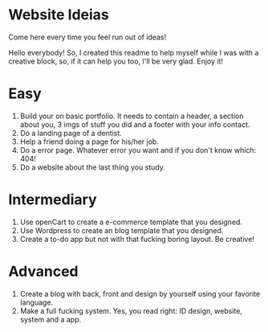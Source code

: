 # Website Ideias
Come here every time you feel run out of ideas!

Hello everybody! So, I created this readme to help myself while I was with a creative block, so, if it can help you too, I'll be very glad. Enjoy it!

# Easy

1. Build your on basic portfolio. It needs to contain a header, a section about you, 3 imgs of stuff you did and a footer with your info contact.
2. Do a landing page of a dentist.
3. Help a friend doing a page for his/her job.
4. Do a error page. Whatever error you want and if you don't know which: 404!
5. Do a website about the last thing you study.

# Intermediary

1. Use openCart to create a e-commerce template that you designed.
2. Use Wordpress to create an blog template that you designed.
3. Create a to-do app but not with that fucking boring layout. Be creative!

# Advanced

1. Create a blog with back, front and design by yourself using your favorite language.
2. Make a full fucking system. Yes, you read right: ID design, website, system and a app.
